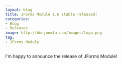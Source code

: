 ```yaml
---
layout: blog
title: JForms Module 1.6 stable released!
categories: 
- Blog
- Releases
image: http://donjoomla.com/images/logo.png
tag: 
- JForms Module
---
```

I'm happy to announce the release of JForms Module!